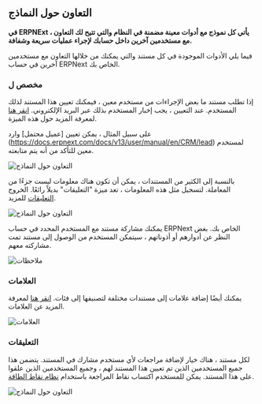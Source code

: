 ## التعاون حول النماذج

**في ERPNExt ، يأتي كل نموذج مع أدوات معينة مضمنة في النظام والتي تتيح لك التعاون مع مستخدمين آخرين داخل حسابك لإجراء عمليات سريعة وشفافة.**

فيما يلي الأدوات الموجودة في كل مستند والتي يمكنك من خلالها التعاون مع مستخدمين آخرين في حساب ERPNext الخاص بك.

### مخصص ل

إذا تطلب مستند ما بعض الإجراءات من مستخدم معين ، فيمكنك تعيين هذا المستند لذلك المستخدم. عند التعيين ، يجب إخبار المستخدم بذلك عبر البريد الإلكتروني. [انقر هنا](https://docs.erpnext.com/docs/v13/user/manual/en/using-erpnext/assignment) لمعرفة المزيد حول هذه الميزة.

على سبيل المثال ، يمكن تعيين [عميل محتمل] وارد (https://docs.erpnext.com/docs/v13/user/manual/en/CRM/lead) لمستخدم معين للتأكد من أنه يتم متابعته.

![التعاون حول النماذج](https://docs.erpnext.com/files/using-assignment-1.png)

بالنسبة إلى الكثير من المستندات ، يمكن أن تكون هناك معلومات ليست جزءًا من المعاملة. لتسجيل مثل هذه المعلومات ، تعد ميزة "التعليقات" بديلاً رائعًا. الخروج [التعليقات](https://docs.erpnext.com/docs/v13/user/manual/en/using-erpnext/articles/comments) للمزيد.

![التعاون حول النماذج](https://docs.erpnext.com/files/using-collaborating-2.png)

يمكنك مشاركة مستند مع المستخدم المحدد في حساب ERPNext الخاص بك. بغض النظر عن أدوارهم أو أذوناتهم ، سيتمكن المستخدم من الوصول إلى مستند تمت مشاركته معهم.

![ملاحظات](https://docs.erpnext.com/files/using-notes-4.png)

### العلامات

يمكنك أيضًا إضافة علامات إلى مستندات مختلفة لتصنيفها إلى فئات. [انقر هنا](https://docs.erpnext.com/docs/v13/user/manual/en/using-erpnext/tags.html) لمعرفة المزيد عن العلامات.

![العلامات](https://docs.erpnext.com/files/using-tags-2.png)

### التعليقات

لكل مستند ، هناك خيار لإضافة مراجعات لأي مستخدم مشارك في المستند. يتضمن هذا جميع المستخدمين الذين تم تعيين هذا المستند لهم ، وجميع المستخدمين الذين علقوا على هذا المستند. يمكن للمستخدم اكتساب نقاط المراجعة باستخدام [نظام نقاط الطاقة](https://docs.erpnext.com/docs/v13/user/manual/en/setting-up/energy-point-system).

![التعاون حول النماذج](https://docs.erpnext.com/files/using-collaborating-5.png)